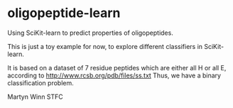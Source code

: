 # oligopeptide-learn
Using SciKit-learn to predict properties of oligopeptides.

This is just a toy example for now, to explore different classifiers in SciKit-learn.

It is based on a dataset of 7 residue peptides which are either all H or all E, according 
to http://www.rcsb.org/pdb/files/ss.txt  Thus, we have a binary classification problem.

Martyn Winn
STFC

